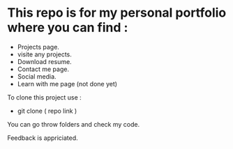 # This repo is for my personal portfolio where you can find :
- Projects page.
- visite any projects.
- Download resume.
- Contact me page.
- Social media.
- Learn with me page (not done yet)

To clone this project use : 
- git clone ( repo link )

You can go throw folders and check my code.

Feedback is appriciated.
